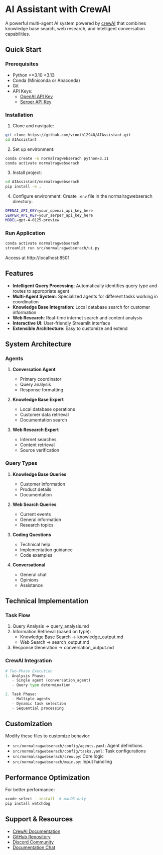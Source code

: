 # AI Assistant with CrewAI

A powerful multi-agent AI system powered by [crewAI](https://crewai.com) that combines knowledge base search, web research, and intelligent conversation capabilities.

## Quick Start

### Prerequisites
- Python >=3.10 <3.13
- Conda (Miniconda or Anaconda)
- Git
- API Keys:
  - [OpenAI API Key](https://platform.openai.com)
  - [Serper API Key](https://serper.dev)

### Installation

1. Clone and navigate:
```bash
git clone https://github.com/vinoth12940/AIAssistant.git
cd AIAssistant
```

2. Set up environment:
```bash
conda create -n normalragwebserach python=3.11
conda activate normalragwebserach
```

3. Install project:
```bash
cd AIAssistant/normalragwebserach
pip install -e .
```

4. Configure environment:
Create `.env` file in the normalragwebserach directory:
```bash
OPENAI_API_KEY=your_openai_api_key_here
SERPER_API_KEY=your_serper_api_key_here
MODEL=gpt-4-0125-preview
```

### Run Application
```bash
conda activate normalragwebserach
streamlit run src/normalragwebserach/ui.py
```
Access at http://localhost:8501

## Features

- **Intelligent Query Processing**: Automatically identifies query type and routes to appropriate agent
- **Multi-Agent System**: Specialized agents for different tasks working in coordination
- **Knowledge Base Integration**: Local database search for customer information
- **Web Research**: Real-time internet search and content analysis
- **Interactive UI**: User-friendly Streamlit interface
- **Extensible Architecture**: Easy to customize and extend

## System Architecture

### Agents

1. **Conversation Agent**
   - Primary coordinator
   - Query analysis
   - Response formatting

2. **Knowledge Base Expert**
   - Local database operations
   - Customer data retrieval
   - Documentation search

3. **Web Research Expert**
   - Internet searches
   - Content retrieval
   - Source verification

### Query Types

1. **Knowledge Base Queries**
   - Customer information
   - Product details
   - Documentation

2. **Web Search Queries**
   - Current events
   - General information
   - Research topics

3. **Coding Questions**
   - Technical help
   - Implementation guidance
   - Code examples

4. **Conversational**
   - General chat
   - Opinions
   - Assistance

## Technical Implementation

### Task Flow
1. Query Analysis → query_analysis.md
2. Information Retrieval (based on type):
   - Knowledge Base Search → knowledge_output.md
   - Web Search → search_output.md
3. Response Generation → conversation_output.md

### CrewAI Integration
```python
# Two-Phase Execution
1. Analysis Phase:
   - Single agent (conversation_agent)
   - Query type determination

2. Task Phase:
   - Multiple agents
   - Dynamic task selection
   - Sequential processing
```

## Customization

Modify these files to customize behavior:
- `src/normalragwebserach/config/agents.yaml`: Agent definitions
- `src/normalragwebserach/config/tasks.yaml`: Task configurations
- `src/normalragwebserach/crew.py`: Core logic
- `src/normalragwebserach/main.py`: Input handling

## Performance Optimization

For better performance:
```bash
xcode-select --install  # macOS only
pip install watchdog
```

## Support & Resources

- [CrewAI Documentation](https://docs.crewai.com)
- [GitHub Repository](https://github.com/joaomdmoura/crewai)
- [Discord Community](https://discord.com/invite/X4JWnZnxPb)
- [Documentation Chat](https://chatg.pt/DWjSBZn)
